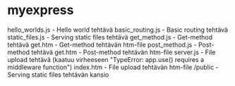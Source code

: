 # myexpress
hello_worlds.js - Hello world tehtävä
basic_routing.js - Basic routing tehtävä
static_files.js - Serving static files tehtävä
get_method.js - Get-method tehtävä
get.htm - Get-method tehtävän htm-file
post_method.js - Post-method tehtävä
get.htm - Post-method tehtävän htm-file
server.js - File upload tehtävä (kaatuu virheeseen "TypeError: app.use() requires a middleware function")
index.htm - File upload tehtävän htm-file
/public - Serving static files tehtävän kansio
